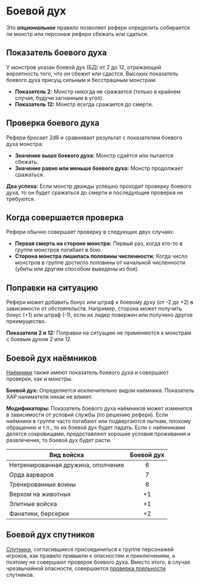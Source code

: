 # Боевой дух

Это _**опциональное**_ правило позволяет рефери определить собирается ли монстр или персонаж рефери сбежать или сдаться.

## Показатель боевого духа

У монстров указан боевой дух (БД) от 2 до 12, отражающий вероятность того, что он сбежит или сдастся. Высоких показатель боевого духа присущ сильным и бесстрашным монстрам.

- **Показатель 2:** Монстр никогда не сражается (только в крайнем случая, будучи загнанным в угол).
- **Показатель 12:** Монстр всегда сражается до смерти.

## Проверка боевого духа

Рефери бросает 2d6 и сравнивает результат с показателем боевого духа монстра:

- **Значение выше боевого духа:** Монстр сдаётся или пытается сбежать.
- **Значение равно или меньше боевого духа:** Монстр продолжает сражаться.

**Два успеха:** Если монстр дважды успешно проходит проверку боевого духа, то он будет сражаться до смерти и последующие проверки не требуются.

## Когда совершается проверка

Рефери обычно совершает проверку в следующих двух случаях:

- **Первая смерть на стороне монстра:** Первый раз, когда кто-то в группе монстров погибает в бою.
- **Сторона монстра лишилась половины численности:** Когда число монстров в группе достигло половины от начальной численности (убиты или другим способом выведены из боя).

## Поправки на ситуацию

Рефери может добавить бонус или штраф к боевому духу (от -2 до +2) в зависимости от обстоятельств. Например, сторона может получить бонус (+1) или штраф (-1), если их лидер повержен или получено другое преимущество.

**Показатели 2 и 12:** Поправки на ситуацию не применяются к монстрам с боевым духом 2 или 12.

## Боевой дух наёмников

[Наёмники](/equipment-services/npc-for-hire/mercenaries.md) также имеют показатель боевого духа и совершают проверки, как и монстры.

**Боевой дух:** Определяется исключительно видом наёмника. Показатель ХАР нанимателя никак не влияет.

**Модификаторы:** Показатель боевого духа наёмников может изменится в зависимости от условий службы (по решению рефери). Если наёмники в группе часто погибают или подвергаются пыткам, плохому обращению и т.п., то их боевой дух будет падать. Если с наёмниками делятся сокровищами, предоставляют хорошие условия проживания и развлечения, то боевой дух будет расти.

| Вид войска                         | Боевой дух |
| ---------------------------------- | :--------: |
| Нетренированная дружина, ополчение |     6      |
| Орда варваров                      |     7      |
| Тренированные воины                |     8      |
| Верхом на животных                 |     +1     |
| Элитные войска                     |     +1     |
| Фанатики, берсерки                 |     +2     |

## Боевой дух спутников

[Спутники](/equipment-services/npc-for-hire/retainers.md), согласившиеся присоединиться к группе персонажей игроков, как правило привыкли к опасностям и приключениям, а поэтому не совершают проверок боевого духа. Вместо этого, в случае чрезвычайной опасности, совершается [проверка лояльности](/equipment-services/npc-for-hire/retainers.md#loyalnost) спутников.

